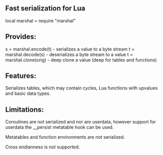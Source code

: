 Fast serialization for Lua
--------------------------

local marshal = require "marshal"

Provides:
---------

  s = marshal.encode(t)    - serializes a value to a byte stream
  t = marshal.decode(s)    - deserializes a byte stream to a value
  t = marshal.clone(orig)  - deep clone a value (deep for tables and functions)

Features:
---------

Serializes tables, which may contain cycles, Lua functions with upvalues and basic data types.

Limitations:
------------

Coroutines are not serialized and nor are userdata, however support
for userdata the __persist metatable hook can be used.

Metatables and function environments are not serialized.

Cross endianness is not supported.

